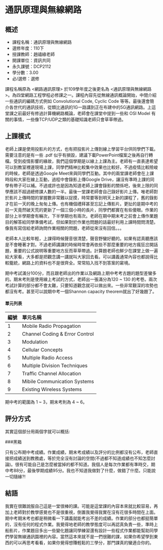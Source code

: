 # 通訊原理與無線網路
## 概述
- 課程名稱：通訊原理與無線網路
- 選修年度：110下
- 授課教師：趙禧綠老師
- 開課單位：資訊共同     
- 永久課號：DCP2112
- 學分數：3.00
- 必/選修：選修

課程名稱原為 <網路通訊原理> 於109學年度之後更名為 <通訊原理與無線網路>。為四堂網路工程學程必修課之一。課程內容先從無線通訊概論開始，中間介紹一些通訊的編碼方式例如 Convolutional Code, Cyclic Code 等等。最後還會簡介各世代的通訊技術，從類比通訊的1G一路講到正在布建中的5G通訊網路。上這堂課之前最好有修過計算機網路概論，老師會在課堂中提到一些和 OSI Model 有關的事情，一些像TCP/UDP之類的基礎知識老師只會草草帶過。

## 上課模式

老師上課是使用投影片的方式，也有把投影片上傳到線上學習平台供同學們下載。需要注意的是有一些 .pdf 似乎有損毀，建議下載PowerPoint檔案之後再自行轉檔。受到疫情影響的緣故，我們這個學期是以線上上課為主。老師有一直表達希望可以到教室裡邊現場上課，同學們精神比較集中效果也比較好。不過疫情比較險峻的時候，老師是透過Google Meet來與同學們互動。其中的兩堂課老師會在上課時段和大家在線上互動，過程中會錄影上傳Google Drive，讓沒有準時上課的同學有帶子可以補。不過或許也是因為知道老師上課會錄影的關係吧，後來上限的同學應該不超過總修課人數的一半。最後一堂課老師會自己錄好影片上傳。唯老師對於影片上傳時間的掌握數非常難以捉摸，時常要等到明天上新的課程了，舊的錄影才在前一天的晚上匆匆上傳。也有機個禮拜甚至忘記上傳影片。更扯的是期中考的前一天竟然破天荒的更新了一個三個小時的長片，同學們都實在有些傻眼。作業的部分上半學期會有輛次，下半學期也有兩次。老師在期中期末考之前會上傳作業題目的解答給同學準備考試，但如果對於作業也問題的話最好利用上課時間問清楚。像我有寫信給老師詢問作業相關的問題，老師從來沒有回信。。。

老師本人比較年輕，上課得時候聲音很清楚，聲音野蠻好聽的。如果有認真聽應該是不會睡著才對。不過老師講課的時候時常會再依些不那麼重要的地方瘋狂岔開話題，重要的公式說明等重要地方反而草草帶過。計算題老師也鮮少在課堂上做一遍給大家看，大多都是把觀念講一講就叫大家回去看。可以講義通常內容也都說得比較籠統，網路上的資料也不是很齊全。常常陷入找不到答案的窘境。

期中考試滿分100分，而且跟老師出的作業以及網路上期中考考古題的題型差蠻多的。期末考則是使用線上考試的方式，老師出一張滿分為120 ~ 130 的考卷。兩次考試計算的部分都不會太難，只要知道觀念就可以做出來。一些非常艱深的攻勢也都沒有考。甚至可以說期中考一個Shannon capacity theorem就出了好幾題了。
#### 單元列表

編號 | 單元名稱
--------|:-----
1|Mobile Radio Propagation
2|Channel Coding & Error Control
3|Modulation
4|Cellular Concepts
5|Multiple Radio Access
6|Multiple Division Techniques
7|Traffic Channel Allocation
8|Mibile Communication Systems
9|Existing Wireless Systems

期中考的範圍為 1 ~ 3，期末考則為 4 ~ 6。
## 評分方式

其實這個部分用兩個字就可以概括: 

###黑箱

只有公布期中考成績。作業成績，期末考成績以及評分的比例都沒有公布，老師直接把成績送到教務處，等於完全沒有討論的空間(不過都不知道成績也不知怎麼討論)。很有可能自己是怎麼被當掉的都不知道。我個人是每次作業都有準時交，期中考88分，最後學期成績95分。我也不知道我做對了什麼，做錯了什麼。只能說一切隨緣?!

## 結語
我實在很難說服自己這是一堂很棒的課。可能是這堂課的內容本來就比較容易，再加上老師對於教學感覺也不是很重視，倒置我覺得我實在沒有花很多時間在上面。期中考期末考也都是稍微看一下講義就能考出不差的成績。作業的部分也都挺簡單的，沒有任何的程式作業。我覺得地老師的教學態度可以再認真負責一些，準時上船影片，作業題目多出一些變化題讓同學練習還有設計一些程式作業都能幫助同學們學習無線通訊園裡的內容。當然這本來就不是一們很難的課，如果你希望學到東西的可以再思考看看，如果你覺得想賺輕鬆的三學分，那門課真的蠻適合你的。
